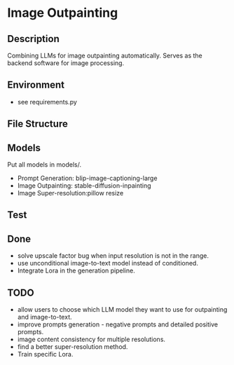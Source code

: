 # Image Outpainting

## Description

Combining LLMs for image outpainting automatically. Serves as the backend software for image processing.

## Environment

- see requirements.py

## File Structure

## Models

Put all models in models/.

- Prompt Generation: blip-image-captioning-large
- Image Outpainting: stable-diffusion-inpainting
- Image Super-resolution:pillow resize

## Test

## Done
- solve upscale factor bug when input resolution is not in the range.
- use unconditional image-to-text model instead of conditioned.
- Integrate Lora in the generation pipeline.

## TODO
- allow users to choose which LLM model they want to use for outpainting and image-to-text.
- improve prompts generation - negative prompts and detailed positive prompts.
- image content consistency for multiple resolutions.
- find a better super-resolution method.
- Train specific Lora.